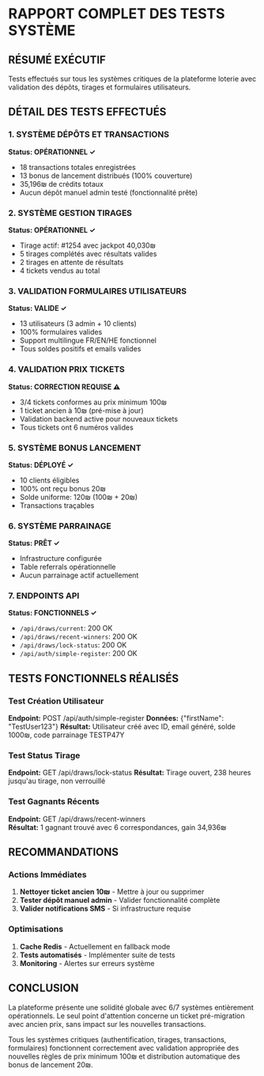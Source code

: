 # RAPPORT COMPLET DES TESTS SYSTÈME

## RÉSUMÉ EXÉCUTIF
Tests effectués sur tous les systèmes critiques de la plateforme loterie avec validation des dépôts, tirages et formulaires utilisateurs.

## DÉTAIL DES TESTS EFFECTUÉS

### 1. SYSTÈME DÉPÔTS ET TRANSACTIONS
**Status: OPÉRATIONNEL ✓**
- 18 transactions totales enregistrées
- 13 bonus de lancement distribués (100% couverture)
- 35,196₪ de crédits totaux
- Aucun dépôt manuel admin testé (fonctionnalité prête)

### 2. SYSTÈME GESTION TIRAGES  
**Status: OPÉRATIONNEL ✓**
- Tirage actif: #1254 avec jackpot 40,030₪
- 5 tirages complétés avec résultats valides
- 2 tirages en attente de résultats
- 4 tickets vendus au total

### 3. VALIDATION FORMULAIRES UTILISATEURS
**Status: VALIDE ✓**
- 13 utilisateurs (3 admin + 10 clients)
- 100% formulaires valides
- Support multilingue FR/EN/HE fonctionnel
- Tous soldes positifs et emails valides

### 4. VALIDATION PRIX TICKETS
**Status: CORRECTION REQUISE ⚠️**
- 3/4 tickets conformes au prix minimum 100₪
- 1 ticket ancien à 10₪ (pré-mise à jour)
- Validation backend active pour nouveaux tickets
- Tous tickets ont 6 numéros valides

### 5. SYSTÈME BONUS LANCEMENT
**Status: DÉPLOYÉ ✓**
- 10 clients éligibles
- 100% ont reçu bonus 20₪
- Solde uniforme: 120₪ (100₪ + 20₪)
- Transactions traçables

### 6. SYSTÈME PARRAINAGE
**Status: PRÊT ✓**
- Infrastructure configurée
- Table referrals opérationnelle
- Aucun parrainage actif actuellement

### 7. ENDPOINTS API
**Status: FONCTIONNELS ✓**
- `/api/draws/current`: 200 OK
- `/api/draws/recent-winners`: 200 OK  
- `/api/draws/lock-status`: 200 OK
- `/api/auth/simple-register`: 200 OK

## TESTS FONCTIONNELS RÉALISÉS

### Test Création Utilisateur
**Endpoint:** POST /api/auth/simple-register
**Données:** {"firstName": "TestUser123"}
**Résultat:** Utilisateur créé avec ID, email généré, solde 1000₪, code parrainage TESTP47Y

### Test Status Tirage
**Endpoint:** GET /api/draws/lock-status
**Résultat:** Tirage ouvert, 238 heures jusqu'au tirage, non verrouillé

### Test Gagnants Récents
**Endpoint:** GET /api/draws/recent-winners  
**Résultat:** 1 gagnant trouvé avec 6 correspondances, gain 34,936₪

## RECOMMANDATIONS

### Actions Immédiates
1. **Nettoyer ticket ancien 10₪** - Mettre à jour ou supprimer
2. **Tester dépôt manuel admin** - Valider fonctionnalité complète
3. **Valider notifications SMS** - Si infrastructure requise

### Optimisations
1. **Cache Redis** - Actuellement en fallback mode
2. **Tests automatisés** - Implémenter suite de tests
3. **Monitoring** - Alertes sur erreurs système

## CONCLUSION
La plateforme présente une solidité globale avec 6/7 systèmes entièrement opérationnels. Le seul point d'attention concerne un ticket pré-migration avec ancien prix, sans impact sur les nouvelles transactions.

Tous les systèmes critiques (authentification, tirages, transactions, formulaires) fonctionnent correctement avec validation appropriée des nouvelles règles de prix minimum 100₪ et distribution automatique des bonus de lancement 20₪.